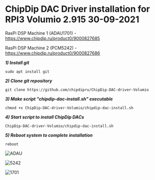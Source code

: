 # ChipDip DAC Driver installation for RPI3 Volumio 2.915 30-09-2021

RasPi DSP Machine 1 (ADAU1701) - https://www.chipdip.ru/product0/9000827685

RasPi DSP Machine 2 (PCM5242) - https://www.chipdip.ru/product0/9000827686

<em><strong>1) Install git</em></strong>

<pre><code>sudo apt install git</code></pre>

<em><strong>2) Clone git repository</em></strong>

<pre><code>git clone https://github.com/chipdipru/ChipDip-DAC-driver-Volumio</code></pre>

<em><strong>3) Make script "chipdip-dac-install.sh" executable</em></strong>

<pre><code>chmod +x ChipDip-DAC-driver-Volumio/chipdip-dac-install.sh</code></pre>

<em><strong>4) Start script to install ChipDip DACs</em></strong>

<pre><code>ChipDip-DAC-driver-Volumio/chipdip-dac-install.sh</code></pre>

<em><strong>5) Reboot system to complete installation</em></strong>

<pre><code>reboot</code></pre>


![ADAU](https://user-images.githubusercontent.com/43340836/127170322-623f2d1b-05e3-4a56-9d32-b627af8302eb.jpg)

![5242](https://user-images.githubusercontent.com/43340836/127170357-d1645201-9a15-4c6a-a4bd-9db32265f06d.jpg)

![1701](https://user-images.githubusercontent.com/43340836/127170383-c3711fb8-01f1-4a41-915b-9de6295e0ac3.jpg)
